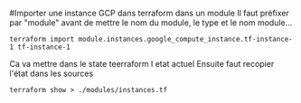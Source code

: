 #Importer une instance GCP dans terraform dans un module
Il faut préfixer par "module" avant de mettre le nom du module, le type et le nom
module.<nomdumodule>.<type>.<nomdelaressource>
```
terraform import module.instances.google_compute_instance.tf-instance-1 tf-instance-1
```

Ca va mettre dans le state teerraform l etat actuel
Ensuite faut recopier l'état dans les sources
```
terraform show > ./modules/instances.tf
```
